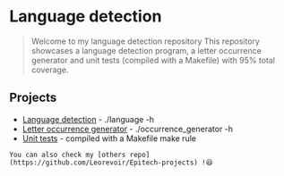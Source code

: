 # Language detection

> Welcome to my language detection repository
> This repository showcases a language detection program, a letter occurrence generator and unit tests (compiled with a Makefile) with 95% total coverage.

## Projects

- [Language detection](https://github.com/Leorevoir/Language-detection/tree/main) - ./language -h
- [Letter occurrence generator](https://github.com/Leorevoir/Language-detection/tree/main/script) - ./occurrence_generator -h
- [Unit tests](https://github.com/Leorevoir/Language-detection/tree/main/data) - compiled with a Makefile make rule

`You can also check my [others repo](https://github.com/Leorevoir/Epitech-projects) !😆`
